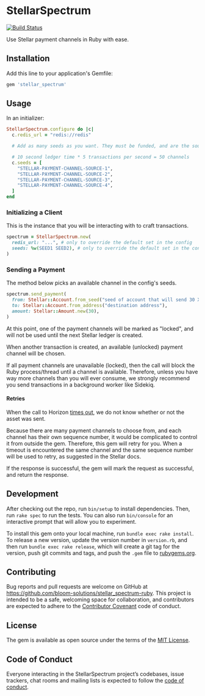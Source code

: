 # StellarSpectrum

[![Build Status](https://travis-ci.com/bloom-solutions/stellar_spectrum-ruby.svg?branch=master)](https://travis-ci.com/bloom-solutions/stellar_spectrum-ruby)

Use Stellar payment channels in Ruby with ease.

## Installation

Add this line to your application's Gemfile:

```ruby
gem 'stellar_spectrum'
```

## Usage

In an initializer:

```ruby
StellarSpectrum.configure do |c|
  c.redis_url = "redis://redis"

  # Add as many seeds as you want. They must be funded, and are the source of transaction fees. The product of the time in seconds it takes to make a new ledger in Stellar and the number of transactions you want to be able to do per second is the number of Stellar seeds you should place here. For example:

  # 10 second ledger time * 5 transactions per second = 50 channels
  c.seeds = [
    "STELLAR-PAYMENT-CHANNEL-SOURCE-1",
    "STELLAR-PAYMENT-CHANNEL-SOURCE-2",
    "STELLAR-PAYMENT-CHANNEL-SOURCE-3",
    "STELLAR-PAYMENT-CHANNEL-SOURCE-4",
  ]
end
```

### Initializing a Client

This is the instance that you will be interacting with to craft transactions.

```ruby
spectrum = StellarSpectrum.new(
  redis_url: "...", # only to override the default set in the config
  seeds: %w(SEED1 SEED2), # only to override the default set in the config
)
```

### Sending a Payment

The method below picks an available channel in the config's seeds.

```ruby
spectrum.send_payment(
  from: Stellar::Account.from_seed("seed of account that will send 30 XLM"),
  to: Stellar::Account.from_address("destination address"),
  amount: Stellar::Amount.new(30),
)
```

At this point, one of the payment channels will be marked as "locked", and will not be used until the next Stellar ledger is created.

When another transaction is created, an available (unlocked) payment channel will be chosen.

If all payment channels are unavailable (locked), then the call will block the Ruby process/thread until a channel is available. Therefore, unless you have way more channels than you will ever consume, we strongly recommend you send transactions in a background worker like Sidekiq.

#### Retries

When the call to Horizon [times out](https://www.stellar.org/developers/horizon/reference/errors/timeout.html), we do not know whether or not the asset was sent.

Because there are many payment channels to choose from, and each channel has their own sequence number, it would be complicated to control it from outside the gem. Therefore, this gem will retry for you. When a timeout is encountered the same channel and the same sequence number will be used to retry, as suggested in the Stellar docs.

If the response is successful, the gem will mark the request as successful, and return the response.

## Development

After checking out the repo, run `bin/setup` to install dependencies. Then, run `rake spec` to run the tests. You can also run `bin/console` for an interactive prompt that will allow you to experiment.

To install this gem onto your local machine, run `bundle exec rake install`. To release a new version, update the version number in `version.rb`, and then run `bundle exec rake release`, which will create a git tag for the version, push git commits and tags, and push the `.gem` file to [rubygems.org](https://rubygems.org).

## Contributing

Bug reports and pull requests are welcome on GitHub at https://github.com/bloom-solutions/stellar_spectrum-ruby. This project is intended to be a safe, welcoming space for collaboration, and contributors are expected to adhere to the [Contributor Covenant](http://contributor-covenant.org) code of conduct.

## License

The gem is available as open source under the terms of the [MIT License](https://opensource.org/licenses/MIT).

## Code of Conduct

Everyone interacting in the StellarSpectrum project’s codebases, issue trackers, chat rooms and mailing lists is expected to follow the [code of conduct](https://github.com/bloom-solutions/stellar_spectrum-ruby/blob/master/CODE_OF_CONDUCT.md).
